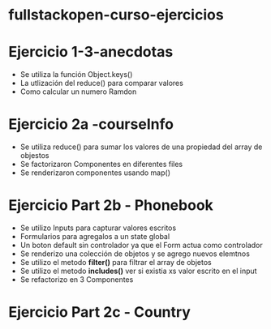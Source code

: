 # fullstackopen-curso-ejercicios

# Ejercicio 1-3-anecdotas

- Se utiliza la función Object.keys()
- La utlización del reduce() para comparar valores
- Como calcular un numero Ramdon

# Ejercicio 2a -courseInfo

- Se utiliza reduce() para sumar los valores de una propiedad del array de objestos
- Se factorizaron Componentes en diferentes files
- Se renderizaron componentes usando map()

# Ejercicio Part 2b - Phonebook

- Se utilizo Inputs para capturar valores escritos
- Formularios para agregalos a un state global
- Un boton default sin controlador ya que el Form actua como controlador
- Se renderizo una colección de objetos y se agrego nuevos elemtnos
- Se utilizo el metodo **filter()** para filtrar el array de objetos
- Se utilizo el metodo **includes()**  ver si existia xs valor escrito en el input
- Se refactorizo en 3 Componentes

# Ejercicio Part 2c - Country
